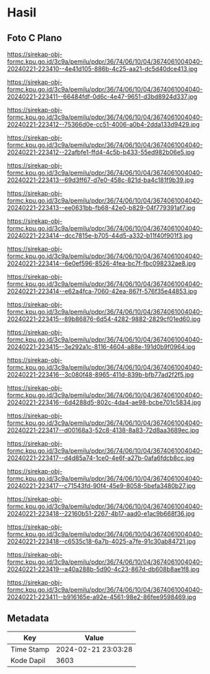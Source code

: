 # Hasil

## Foto C Plano

https://sirekap-obj-formc.kpu.go.id/3c9a/pemilu/pdpr/36/74/06/10/04/3674061004040-20240221-223410--4e41d105-886b-4c25-aa21-dc5d40dce413.jpg

https://sirekap-obj-formc.kpu.go.id/3c9a/pemilu/pdpr/36/74/06/10/04/3674061004040-20240221-223411--66484fdf-0d6c-4e47-9651-d3bd8924d337.jpg

https://sirekap-obj-formc.kpu.go.id/3c9a/pemilu/pdpr/36/74/06/10/04/3674061004040-20240221-223412--75366d0e-cc51-4006-a0b4-2dda133d9429.jpg

https://sirekap-obj-formc.kpu.go.id/3c9a/pemilu/pdpr/36/74/06/10/04/3674061004040-20240221-223412--22afbfe1-ffd4-4c5b-b433-55ed982b06e5.jpg

https://sirekap-obj-formc.kpu.go.id/3c9a/pemilu/pdpr/36/74/06/10/04/3674061004040-20240221-223413--69d3ff67-d7e0-458c-821d-ba4c181f9b39.jpg

https://sirekap-obj-formc.kpu.go.id/3c9a/pemilu/pdpr/36/74/06/10/04/3674061004040-20240221-223413--ee0631bb-fb68-42e0-b829-04f779391af7.jpg

https://sirekap-obj-formc.kpu.go.id/3c9a/pemilu/pdpr/36/74/06/10/04/3674061004040-20240221-223414--dcc7815e-b705-44d5-a332-b11f40f901f3.jpg

https://sirekap-obj-formc.kpu.go.id/3c9a/pemilu/pdpr/36/74/06/10/04/3674061004040-20240221-223414--6e0ef596-8526-4fea-bc7f-fbc098232ae8.jpg

https://sirekap-obj-formc.kpu.go.id/3c9a/pemilu/pdpr/36/74/06/10/04/3674061004040-20240221-223414--e62a4fca-7060-42ea-867f-576f35e44853.jpg

https://sirekap-obj-formc.kpu.go.id/3c9a/pemilu/pdpr/36/74/06/10/04/3674061004040-20240221-223415--89b86876-6d54-4282-9882-2829cf01ed60.jpg

https://sirekap-obj-formc.kpu.go.id/3c9a/pemilu/pdpr/36/74/06/10/04/3674061004040-20240221-223415--3e292a1c-8116-4604-a88e-191d0b9f0964.jpg

https://sirekap-obj-formc.kpu.go.id/3c9a/pemilu/pdpr/36/74/06/10/04/3674061004040-20240221-223416--3c080f48-8965-411d-839b-bfb77ad2f2f5.jpg

https://sirekap-obj-formc.kpu.go.id/3c9a/pemilu/pdpr/36/74/06/10/04/3674061004040-20240221-223416--6d4288d5-802c-4da4-ae98-bcbe701c5834.jpg

https://sirekap-obj-formc.kpu.go.id/3c9a/pemilu/pdpr/36/74/06/10/04/3674061004040-20240221-223417--d00168a3-52c8-4138-8a83-72d8aa3689ec.jpg

https://sirekap-obj-formc.kpu.go.id/3c9a/pemilu/pdpr/36/74/06/10/04/3674061004040-20240221-223417--d4d85a74-1ce0-4e6f-a27b-0afa6fdcb8cc.jpg

https://sirekap-obj-formc.kpu.go.id/3c9a/pemilu/pdpr/36/74/06/10/04/3674061004040-20240221-223417--c71543fd-90f4-45e9-8058-5befa3480b27.jpg

https://sirekap-obj-formc.kpu.go.id/3c9a/pemilu/pdpr/36/74/06/10/04/3674061004040-20240221-223418--22160b51-2267-4b17-aad0-e1ac9b668f36.jpg

https://sirekap-obj-formc.kpu.go.id/3c9a/pemilu/pdpr/36/74/06/10/04/3674061004040-20240221-223418--c6535c18-6a7b-4025-a7fe-91c30ab84721.jpg

https://sirekap-obj-formc.kpu.go.id/3c9a/pemilu/pdpr/36/74/06/10/04/3674061004040-20240221-223419--a40a288b-5d90-4c23-867d-db608b8ae1f8.jpg

https://sirekap-obj-formc.kpu.go.id/3c9a/pemilu/pdpr/36/74/06/10/04/3674061004040-20240221-223411--b916165e-a92e-4561-98e2-86fee9598469.jpg


## Metadata

| Key        | Value               |
| ---------- | ------------------- |
| Time Stamp | 2024-02-21 23:03:28 |
| Kode Dapil | 3603                |



